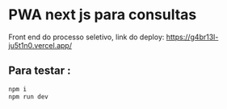 # PWA next js para consultas 

  Front end do processo seletivo,
  link do deploy: https://g4br13l-ju5t1n0.vercel.app/

## Para testar : 
 
``` bash
npm i
npm run dev
```
 



